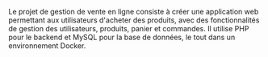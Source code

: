 Le projet de gestion de vente en ligne consiste à créer une application web permettant aux utilisateurs d'acheter des produits, avec des fonctionnalités de gestion des utilisateurs, produits, panier et commandes. Il utilise PHP pour le backend et MySQL pour la base de données, le tout dans un environnement Docker.
